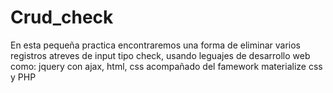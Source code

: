 # Crud_check
En esta pequeña practica encontraremos una forma de eliminar varios registros atreves de input tipo check, usando leguajes de desarrollo web como: jquery con ajax, html, css acompañado del famework materialize css y PHP 
